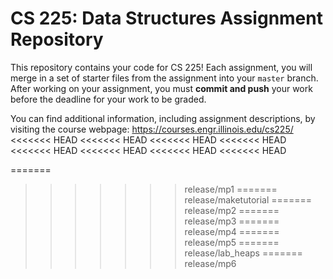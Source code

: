 # CS 225: Data Structures Assignment Repository

This repository contains your code for CS 225!  Each assignment, you will merge in a set of starter files from the assignment into your `master` branch.  After working on your assignment, you must **commit and push** your work before the deadline for your work to be graded.

You can find additional information, including assignment descriptions, by visiting the course webpage: https://courses.engr.illinois.edu/cs225/
<<<<<<< HEAD
<<<<<<< HEAD
<<<<<<< HEAD
<<<<<<< HEAD
<<<<<<< HEAD
<<<<<<< HEAD
<<<<<<< HEAD
<<<<<<< HEAD

=======
>>>>>>> release/mp1
=======
>>>>>>> release/maketutorial
=======
>>>>>>> release/mp2
=======
>>>>>>> release/mp3
=======
>>>>>>> release/mp4
=======
>>>>>>> release/mp5
=======
>>>>>>> release/lab_heaps
=======
>>>>>>> release/mp6
